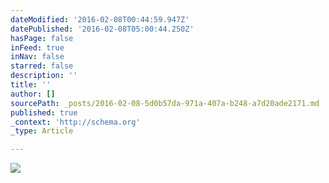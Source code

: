 ```yaml
---
dateModified: '2016-02-08T00:44:59.947Z'
datePublished: '2016-02-08T05:00:44.250Z'
hasPage: false
inFeed: true
inNav: false
starred: false
description: ''
title: ''
author: []
sourcePath: _posts/2016-02-08-5d0b57da-971a-407a-b248-a7d20ade2171.md
published: true
_context: 'http://schema.org'
_type: Article

---
```

![](https://the-grid-user-content.s3-us-west-2.amazonaws.com/af9eca95-fe47-407b-a09f-19c82d4012ee.jpg)